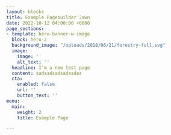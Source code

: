 ```yaml
---
layout: blocks
title: Example Pagebuilder Jawn
date: 2022-10-12 04:00:00 +0000
page_sections:
- template: hero-banner-w-image
  block: hero-2
  background_image: "/uploads/2018/06/21/forestry-full.svg"
  image:
    image: ''
    alt_text: ''
  headline: I'm a new test page
  content: sadsadsadsadasdas
  cta:
    enabled: false
    url: ''
    button_text: ''
menu:
  main:
    weight: 2
    title: Example Page

---
```

